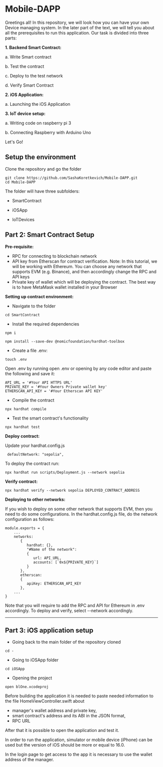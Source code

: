 # Mobile-DAPP

Greetings all! In this repository, we will look how you can have your own Device managing system. In the later part of the text, we will tell you about all the prerequisites to run this application. Our task is divided into three parts:
  
**1. Backend Smart Contract:**

  a. Write Smart contract

  b. Test the contract

  c. Deploy to the test network

  d. Verify Smart Contract

  
**2. iOS Application:**

  a. Launching the iOS Application
  

**3. IoT device setup:**

  a. Writing code on raspberry pi 3

  b. Connecting Raspberry with Arduino Uno
  

Let's Go!

## Setup the environment

Clone the repository and go the folder
```
git clone https://github.com/SashaKoretkevich/Mobile-DAPP.git
cd Mobile-DAPP
```
The folder will have three subfolders:

+ SmartContract

+ iOSApp

+ IoTDevices

## Part 2: Smart Contract Setup

**Pre-requisite:**

* RPC for connecting to blockchain network
* API key from Etherscan for contract verification. Note: In this tutorial, we will be working with Ethereum. You can choose any network that supports EVM (e.g. Binance), and then accordingly change the RPC and API keys
* Private key of wallet which will be deploying the contract. The best way is to have MetaMask wallet installed in your Browser

**Setting up contract environment:**

* Navigate to the folder
```
cd SmartContract
```
* Install the required dependencies
```
npm i
```
```
npm install --save-dev @nomicfoundation/hardhat-toolbox
```
* Create a file .env:
```
touch .env
```
Open .env by running open .env or opening by any code editor and paste the following and save it:
```
API_URL = '#Your API HTTPS URL'
PRIVATE_KEY = '#Your Owners Private wallet key'
ETHERSCAN_API_KEY = '#Your Etherscan API KEY'
```
* Compile the contract
```
npx hardhat compile
```
* Test the smart contract's functionality
```
npx hardhat test
```
**Deploy contract:**

Update your hardhat.config.js
```
 defaultNetwork: "sepolia",
```
To deploy the contract run:
```
npx hardhat run scripts/Deployment.js --network sepolia
```
**Verify contract:**
```
npx hardhat verify --network sepolia DEPLOYED_CONTRACT_ADDRESS
```
**Deploying to other networks:**

If you wish to deploy on some other network that supports EVM, then you need to do some configurations.
In the hardhat.config.js file, do the network configuration as follows:
```
module.exports = {
    ...
    networks:
       {
          hardhat: {},
          "#Name of the network":
          {
             url: API_URL,
             accounts: [`0x${PRIVATE_KEY}`]
          }
       },
       etherscan:
       {
          apiKey: ETHERSCAN_API_KEY
       },
    ...
}

```
Note that you will require to add the RPC and API for Ethereum in .env accordingly.
To deploy and verify, select --network accordingly.
***
## Part 3: iOS application setup
* Going back to the main folder of the repository cloned
```
cd -
```
* Going to iOSApp folder
```
cd iOSApp
```
* Opening the project
```
open blOne.xcodeproj
```
Before building the application it is needed to paste needed information to the file HomeViewController.swift about 
- manager's wallet address and private key,
- smart contract's address and its ABI in the JSON format,
- RPC URL

After that it is possible to open the application and test it.

In order to run the application, simulator or mobile device (iPhone) can be used but the version of iOS should be more or equal to 16.0. 

In the login page to get access to the app it is necessary to use the wallet address of the manager.

